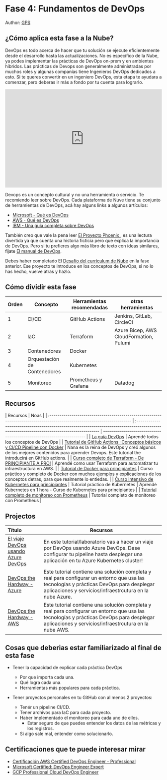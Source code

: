 # Fase 4: Fundamentos de DevOps

Author: [GPS](https://twitter.com/madebygps)

## ¿Cómo aplica esta fase a la Nube?

DevOps es todo acerca de hacer que tu solución se ejecute eficientemente desde el desarrollo hasta las actualizaciones.
No es específico de la Nube, ya podes implementar las prácticas de DevOps on-prem y en ambientes híbridos. Las prácticas de Devops son generalmente administradas por muchos roles y algunas companías tiene Ingenieros DevOps dedicados a esto. Si te queres convertir en un ingeniero DevOps, esta etapa te ayudara a comenzar, pero deberas ir más a fondo por tu cuenta para lograrlo.

<iframe width="100%" height="315" src="https://www.youtube.com/embed/YMXwThdwTiA" title="YouTube video player" frameborder="0" allow="accelerometer; autoplay; clipboard-write; encrypted-media; gyroscope; picture-in-picture; web-share" allowfullscreen></iframe>

Devops es un concepto cultural y no una herramienta o servicio. Te recomiendo leer sobre DevOps. Cada plataforma de Nuve tiene su conjunto de herramientas de DevOps, acá hay alguns links a algunos artículos:

- [Microsoft - Qué es DevOps](https://azure.microsoft.com/overview/what-is-devops/#overview)
- [AWS - Qué es DevOps](https://aws.amazon.com/devops/what-is-devops/)
- [IBM - Una guía completa sobre DevOps](https://www.ibm.com/cloud/learn/devops-a-complete-guide)

También creo que vale la pena leer [El Proyecto Phoenix ](https://itrevolution.com/the-phoenix-project/), es una lectura divertida ya que cuenta una historia ficticia pero que explica la importancia de DevOps. Pero si tu prefieres algo más libro de texto con ideas similares, fijate [El manual de DevOps](https://itrevolution.com/the-devops-handbook/).

Debes haber completado El [Desafío del currículum de Nube](https://cloudresumechallenge.dev/) en la fase anterior. Ese proyecto te introduce en los conceptos de DevOps, si no lo has hecho, vuelve atras y hazlo.

## Cómo dividir esta fase

| Orden | Concepto                     | Herramientas recomendadas | otras herramientas                      |
| ----- | ---------------------------- | ------------------------- | --------------------------------------- |
| 1     | CI/CD                        | GitHub Actions            | Jenkins, GitLab, CircleCI               |
| 2     | IaC                          | Terraform                 | Azure Bicep, AWS CloudFormation, Pulumi |
| 3     | Contenedores                 | Docker                    |
| 4     | Orquestación de Contenedores | Kubernetes                |
| 5     | Monitoreo                    | Prometheus y Grafana      | Datadog                                 |

## Recursos

| Recursos                                                                                                                 | Noas                                                                                                                                       |
| :----------------------------------------------------------------------------------------------------------------------- | :----------------------------------------------------------------------------------------------------------------------------------------- | --------------------------------------------------------------------- |
| [La guía DevOps](https://thedevops.guide/)                                                                               | Aprendé todos los conceptos de DevOps                                                                                                      |
| [Tutorial de GitHub Actions -Conceptos básicos y CI/CD Pipeline con Docker](https://www.youtube.com/watch?v=R8_veQiYBjI) | Nana es la reina de DevOps y creó algunos de los mejores contenidos para aprender Devops. Este tutorial the introducirá en GitHub actions. |
| [Curso completo de Terraform - De PRINCIPIANTE A PRO!](https://www.youtube.com/watch?v=7xngnjfIlK4)                      | Aprendé como usar Terraform para automatizar tu infraestructura en AWS.                                                                    |
| [Tutorial de Docker para principiantes](https://youtu.be/3c-iBn73dDE)                                                    | Curso práctico y completo de Docker con muchos ejemplos y explicaciones de los conceptos detras, para que realmente lo entiedas.           |
| [Curso intensivo de Kubernetes para principiantes](https://youtu.be/s_o8dwzRlu4)                                         | Tutorial práctico de Kubernetes                                                                                                            | Aprendé Kubernetes en 1 hora - Curso de Kubernetes para principiantes |
| [Tutorial completo de monitoreo con Prometheus](https://youtube.com/playlist?list=PLy7NrYWoggjxCF3av5JKwyG7FFF9eLeL4)    | Tutorial completo de monitoreo con Prometheus                                                                                              |

## Projectos

| Título                                                                                                  | Recursos                                                                                                                                                                                            |
| :------------------------------------------------------------------------------------------------------ | --------------------------------------------------------------------------------------------------------------------------------------------------------------------------------------------------- |
| [El viaje DevOps usando Azure DevOps](https://github.com/thomast1906/DevOps-Journey-Using-Azure-DevOps) | En este tutorial/laboratorio vas a hacer un viaje por DevOps usando Azure DevOps. Dese configurar tu pipeline hasta desplegar una aplicación en tu Azure Kubernetes cluster!                        |
| [DevOps the Hardway - Azure](https://github.com/thomast1906/DevOps-The-Hard-Way-Azure)                  | Este tutorial contiene una solución completa y real para configurar un entorno que usa las tecnologías y prácticas DevOps para desplegar aplicaciones y servicios/infraestrcutura en la nube Azure. |
| [DevOps the Hardway - AWS](https://github.com/AdminTurnedDevOps/DevOps-The-Hard-Way-AWS)                | Este tutorial contiene una solución completa y real para configurar un entorno que usa las tecnologías y prácticas DevOps para desplegar aplicaciones y servicios/infraestrcutura en la nube AWS.   |

## Cosas que deberias estar familiarizado al final de esta fase

- Tener la capacidad de explicar cada práctica DevOps

  - Por que importa cada una.
  - Qué logra cada una.
  - Herramientas más populares para cada práctica.

- Tener proyectos personales en tu GitHub con al menos 2 proyectos:
  - Tenér un pipeline CI/CD.
  - Tener archivos para IaC para cada proyecto.
  - Haber implementado el monitoreo para cada uno de ellos.
    - Estar seguro de que puedes entender los datos de las métricas y los registros.
  - Si algo sale mal, entender como solucionarlo.

## Certificaciones que te puede interesar mirar

- [Certificación AWS Certified DevOps Engineer - Professional](https://aws.amazon.com/certification/certified-devops-engineer-professional/?ch=sec&sec=rmg&d=1)
- [Microsoft Certified: DevOps Engineer Expert](https://docs.microsoft.com/en-us/learn/certifications/devops-engineer/)
- [GCP Professional Cloud DevOps Engineer](https://cloud.google.com/certification/cloud-devops-engineer)
